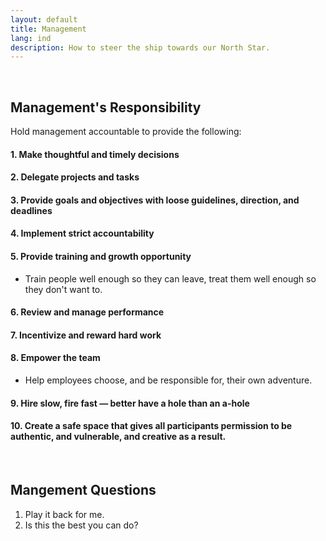 ```yaml
---
layout: default
title: Management
lang: ind
description: How to steer the ship towards our North Star.
---
```




<br>

## Management's Responsibility

Hold management accountable to provide the following:

#### 1. Make thoughtful and timely decisions

#### 2. Delegate projects and tasks

#### 3. Provide goals and objectives with loose guidelines, direction, and deadlines

#### 4. Implement strict accountability 

#### 5. Provide training and growth opportunity
* Train people well enough so they can leave, treat them well enough so they don't want to.

#### 6. Review and manage performance 

#### 7. Incentivize and reward hard work 

#### 8. Empower the team
* Help employees choose, and be responsible for,  their own adventure.

#### 9. Hire slow, fire fast — better have a hole than an a-hole

#### 10. Create a safe space that gives all participants permission to be authentic, and vulnerable, and creative as a result.

<br>

## Mangement Questions

1. Play it back for me.
1. Is this the best you can do?

<br>